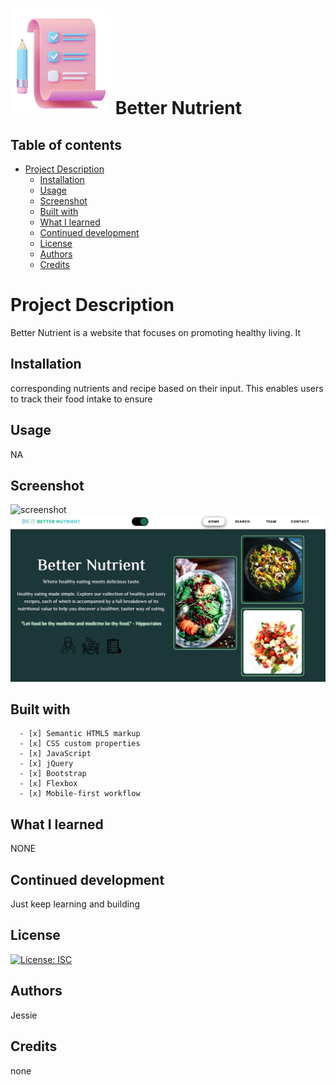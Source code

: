 
  # ![screenshot](images/readme.png) **Better Nutrient** 
  
  ## Table of contents
  - [Project Description](#project-description)
      - [Installation](#installation)
      - [Usage](#usage)
      - [Screenshot](#screenshot)
      - [Built with](#built-with)
      - [What I learned](#what-i-learned)
      - [Continued development](#continued-development)
      - [License](#license)
      - [Authors](#authors)
      - [Credits](#credits)

  # **Project Description**
  Better Nutrient is a website that focuses on promoting healthy living. It 

  ## Installation
  corresponding nutrients and recipe based on their input. This enables users to track their food intake to ensure 

  ## Usage
  NA

  ## Screenshot
  ![screenshot](images/bn.gif)
![screenshot](images/bn_image.png)
  
  ## Built with
  
      - [x] Semantic HTML5 markup
      - [x] CSS custom properties
      - [x] JavaScript
      - [x] jQuery
      - [x] Bootstrap
      - [x] Flexbox
      - [x] Mobile-first workflow
      
  
  ## What I learned
  NONE

  ## Continued development
  Just keep learning and building

  ## License
  [![License: ISC](https://img.shields.io/badge/License-ISC-blue.svg)](https://opensource.org/licenses/ISC)

  ## Authors
  Jessie

  ## Credits
  none

 


  
